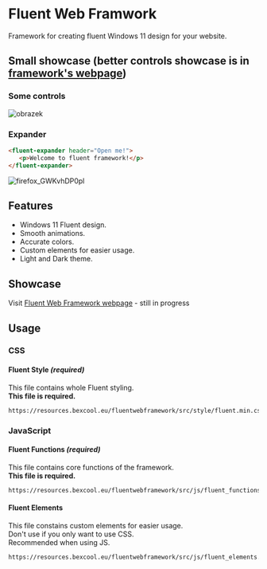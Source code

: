 # Fluent Web Framwork
 Framework for creating fluent Windows 11 design for your website.
 
## Small showcase (better controls showcase is in [framework's webpage](https://resources.bexcool.eu/fluentwebframework/showcase/index.html))
### Some controls
![obrazek](https://user-images.githubusercontent.com/53868994/151600056-709ddcb5-838a-4f69-a518-a249130aa712.png)
### Expander
```html
<fluent-expander header="Open me!">
   <p>Welcome to fluent framework!</p>
</fluent-expander>
```
![firefox_GWKvhDP0pl](https://user-images.githubusercontent.com/53868994/151600680-22a9beb1-b5e1-42b2-b3c4-115aed8be7fc.gif)

## Features
- Windows 11 Fluent design.
- Smooth animations.
- Accurate colors.
- Custom elements for easier usage.
- Light and Dark theme.

## Showcase
Visit [Fluent Web Framework webpage](https://resources.bexcool.eu/fluentwebframework/showcase/index.html) - still in progress

## Usage
### CSS
#### Fluent Style ***(required)***
This file contains whole Fluent styling.<br>
**This file is required.**
```
https://resources.bexcool.eu/fluentwebframework/src/style/fluent.min.css
```
### JavaScript
#### Fluent Functions ***(required)***
This file contains core functions of the framework.<br>
**This file is required.**
```
https://resources.bexcool.eu/fluentwebframework/src/js/fluent_functions.min.js
```
#### Fluent Elements
This file constains custom elements for easier usage.<br>
Don't use if you only want to use CSS.<br>
Recommended when using JS.
```
https://resources.bexcool.eu/fluentwebframework/src/js/fluent_elements.min.js
```
